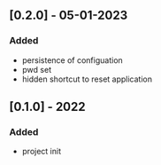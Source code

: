 ## [0.2.0] - 05-01-2023

### Added
- persistence of configuation
- pwd set
- hidden shortcut to reset application

## [0.1.0] - 2022

### Added
- project init
